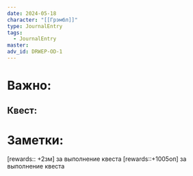 ```yaml
---
date: 2024-05-18
character: "[[Грэмбл]]"
type: JournalEntry
tags:
  - JournalEntry
master: 
adv_id: DRWEP-OD-1
---
```

# Важно:

## Квест:

# Заметки:

[rewards:: +2зм] за выполнение квеста
[rewards::+1005оп] за выполнение квеста
